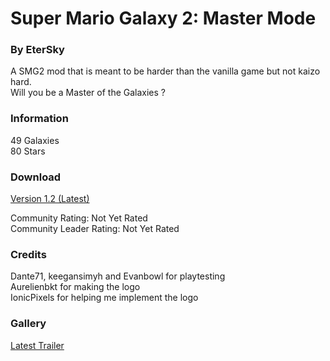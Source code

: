 # Super Mario Galaxy 2: Master Mode
### By EterSky

A SMG2 mod that is meant to be harder than the vanilla game but not kaizo hard.<br/>
Will you be a Master of the Galaxies ?

### Information
49 Galaxies<br/>
80 Stars

### Download
[Version 1.2 (Latest)](https://www.mediafire.com/file/e7cwdjsumbmugmu/SMG2+Master+Mode+1.2.zip/file)

Community Rating: Not Yet Rated<br/>
Community Leader Rating: Not Yet Rated

### Credits
Dante71, keegansimyh and Evanbowl for playtesting<br/>
Aurelienbkt for making the logo<br/>
IonicPixels for helping me implement the logo

### Gallery
[Latest Trailer](https://www.youtube.com/watch?v=fh_k1qAzTwU)
